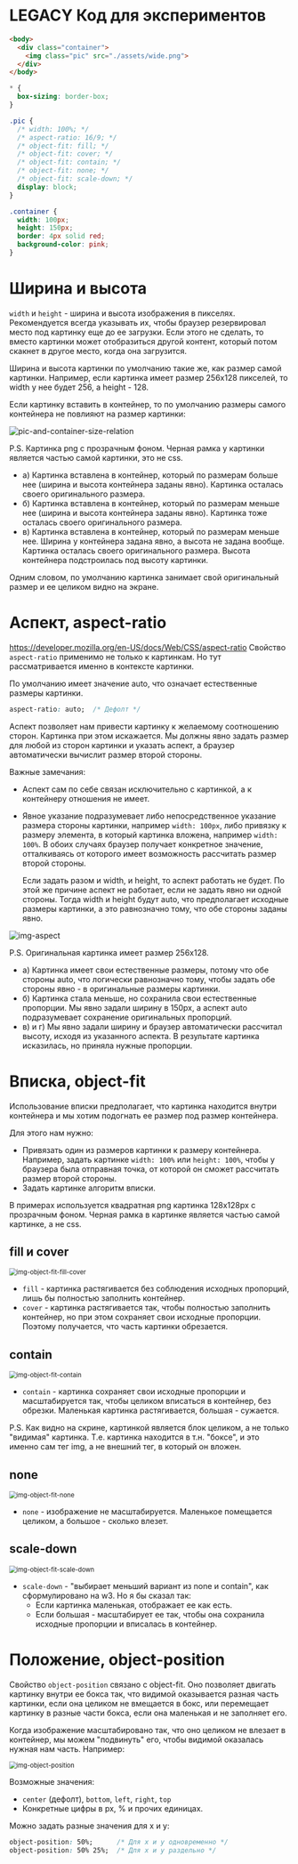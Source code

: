 # LEGACY Код для экспериментов

```html
<body>
  <div class="container">
    <img class="pic" src="./assets/wide.png">
  </div>
</body>
```

```css
* {
  box-sizing: border-box;
}

.pic {
  /* width: 100%; */
  /* aspect-ratio: 16/9; */
  /* object-fit: fill; */
  /* object-fit: cover; */
  /* object-fit: contain; */
  /* object-fit: none; */
  /* object-fit: scale-down; */
  display: block;
}

.container {
  width: 100px;
  height: 150px;
  border: 4px solid red;
  background-color: pink;
}
```

# Ширина и высота

`width` и `height` - ширина и высота изображения в пикселях. Рекомендуется всегда указывать их, чтобы браузер резервировал место под картинку еще до ее загрузки. Если этого не сделать, то вместо картинки может отобразиться другой контент, который потом скакнет в другое место, когда она загрузится.

Ширина и высота картинки по умолчанию такие же, как размер самой картинки. Например, если картинка имеет размер 256х128 пикселей, то width у нее будет 256, а height - 128.

Если картинку вставить в контейнер, то по умолчанию размеры самого контейнера не повлияют на размер картинки:

![pic-and-container-size-relation](img/pic-and-container-size-relation-1076699.png)

P.S. Картинка png с прозрачным фоном. Черная рамка у картинки является частью самой картинки, это не css.

* а) Картинка вставлена в контейнер, который по размерам больше нее (ширина и высота контейнера заданы явно). Картинка осталась своего оригинального размера.
* б) Картинка вставлена в контейнер, который по размерам меньше нее (ширина и высота контейнера заданы явно). Картинка тоже осталась своего оригинального размера.
* в) Картинка вставлена в контейнер, который по размерам меньше нее. Ширина у контейнера задана явно, а высота не задана вообще. Картинка осталась своего оригинального размера. Высота контейнера подстроилась под высоту картинки.

Одним словом, по умолчанию картинка занимает свой оригинальный размер и ее целиком видно на экране.

# Аспект, aspect-ratio

https://developer.mozilla.org/en-US/docs/Web/CSS/aspect-ratio Свойство `aspect-ratio` применимо не только к картинкам. Но тут рассматривается именно в контексте картинки.

По умолчанию имеет значение auto, что означает естественные размеры картинки.

```css
aspect-ratio: auto;  /* Дефолт */
```

Аспект позволяет нам привести картинку к желаемому соотношению сторон. Картинка при этом искажается. Мы должны явно задать размер для любой из сторон картинки и указать аспект, а браузер автоматически вычислит размер второй стороны.

Важные замечания:

* Аспект сам по себе связан исключительно с картинкой, а к контейнеру отношения не имеет.

* Явное указание подразумевает либо непосредственное указание размера стороны картинки, например `width: 100px`, либо привязку к размеру элемента, в который картинка вложена, например `width: 100%`. В обоих случаях браузер получает конкретное значение, отталкиваясь от которого имеет возможность рассчитать размер второй стороны.

  Если задать разом и width, и height, то аспект работать не будет. По этой же причине аспект не работает, если не задать явно ни одной стороны. Тогда width и height будут auto, что предполагает исходные размеры картинки, а это равнозначно тому, что обе стороны заданы явно.

![img-aspect](img/img-aspect-1078880.png)

P.S. Оригинальная картинка имеет размер 256х128.

* а) Картинка имеет свои естественные размеры, потому что обе стороны auto, что логически равнозначно тому, чтобы задать обе стороны явно - в оригинальные размеры картинки.
* б) Картинка стала меньше, но сохранила свои естественные пропорции. Мы явно задали ширину в 150px, а аспект auto подразумевает сохранение оригинальных пропорций.
* в) и г) Мы явно задали ширину и браузер автоматически рассчитал высоту, исходя из указанного аспекта. В результате картинка исказилась, но приняла нужные пропорции.

# Вписка, object-fit

Использование вписки предполагает, что картинка находится внутри контейнера и мы хотим подогнать ее размер под размер контейнера.

Для этого нам нужно:

* Привязать один из размеров картинки к размеру контейнера. Например, задать картинке `width: 100%` или `height: 100%`, чтобы у браузера была отправная точка, от которой он сможет рассчитать размер второй стороны.
* Задать картинке алгоритм вписки.

В примерах используется квадратная png картинка 128x128px с прозрачным фоном. Черная рамка в картинке является частью самой картинке, а не css.

## fill и cover

<img src="img/img-object-fit-fill-cover.png" alt="img-object-fit-fill-cover" style="zoom:80%;" />

* `fill` - картинка растягивается без соблюдения исходных пропорций, лишь бы полностью заполнить контейнер.
* `cover` - картинка растягивается так, чтобы полностью заполнить контейнер, но при этом сохраняет свои исходные пропорции. Поэтому получается, что часть картинки обрезается.

## contain

<img src="img/img-object-fit-contain.png" alt="img-object-fit-contain" style="zoom:80%;" />

* `contain` - картинка сохраняет свои исходные пропорции и масштабируется так, чтобы целиком вписаться в контейнер, без обрезки. Маленькая картинка растягивается, большая - сужается.

P.S. Как видно на скрине, картинкой является блок целиком, а не только "видимая" картинка. Т.е. картинка находится в т.н. "боксе", и это именно сам тег img, а не внешний тег, в который он вложен.

## none

<img src="img/img-object-fit-none.png" alt="img-object-fit-none" style="zoom:80%;" />

* `none` - изображение не масштабируется. Маленькое помещается целиком, а большое - сколько влезет.

## scale-down

<img src="img/img-object-fit-scale-down.png" alt="img-object-fit-scale-down" style="zoom:80%;" />

* `scale-down` - "выбирает меньший вариант из none и contain", как сформулировано на w3. Но я бы сказал так:
  * Если картинка маленькая, отображает ее как есть.
  * Если большая - масштабирует ее так, чтобы она сохранила исходные пропорции и вписалась в контейнер.

# Положение, object-position

Свойство `object-position` связано с object-fit. Оно позволяет двигать картинку внутри ее бокса так, что видимой оказывается разная часть картинки, если она целиком не вмещается в бокс, или перемещает картинку в разные части бокса, если она маленькая и не заполняет его.

Когда изображение масштабировано так, что оно целиком не влезает в контейнер, мы можем "подвинуть" его, чтобы видимой оказалась нужная нам часть. Например:

<img src="img/img-object-position.png" alt="img-object-position" style="zoom:80%;" />

Возможные значения:

* `center` (дефолт), `bottom`, `left`, `right`, `top`
* Конкретные цифры в px, % и прочих единицах.

Можно задать разные значения для x и y:

```css
object-position: 50%;      /* Для x и y одновременно */
object-position: 50% 25%;  /* Для x и y раздельно */
```

